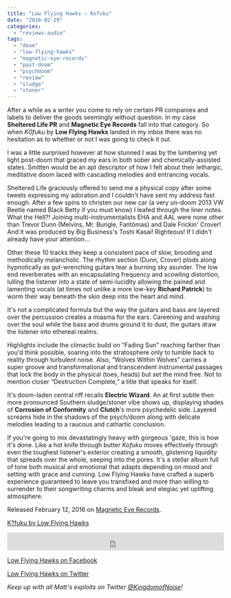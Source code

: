```yaml
---
title: "Low Flying Hawks – Kofuku"
date: "2016-02-29"
categories: 
  - "reviews-audio"
tags: 
  - "doom"
  - "low-flying-hawks"
  - "magnetic-eye-records"
  - "post-doom"
  - "psychdoom"
  - "review"
  - "sludge"
  - "stoner"
---
```


After a while as a writer you come to rely on certain PR companies and labels to deliver the goods seemingly without question. In my case **Sheltered Life PR** and **Magnetic Eye Records** fall into that category. So when _K0fuku_ by **Low Flying Hawks** landed in my inbox there was no hesitation as to whether or not I was going to check it out.

I was a little surprised however at how stunned I was by the lumbering yet light post-doom that graced my ears in both sober and chemically-assisted states. Smitten would be an apt descriptor of how I felt about their lethargic, meditative doom laced with cascading melodies and entrancing vocals.

Sheltered Life graciously offered to send me a physical copy after some tweets expressing my adoration and I couldn't have sent my address fast enough. After a few spins to christen our new car (a very un-doom 2013 VW Beetle named Black Betty if you must know) I leafed through the liner notes. What the Hell?! Joining multi-instrumentalists EHA and AAL were none other than Trevor Dunn (Melvins, Mr. Bungle, Fantömas) and Dale Frickin' Crover! And it was produced by Big Business's Toshi Kasai! Righteous! If I didn't already have your attention...

Other these 10 tracks they keep a consistent pace of slow, brooding and methodically melancholic. The rhythm section (Dunn, Crover) plods along hypnotically as gut-wrenching guitars tear a burning sky asunder. The low end reverberates with an encapsulating frequency and scowling distortion, lulling the listener into a state of semi-lucidity allowing the pained and lamenting vocals (at times not unlike a more low-key **Richard Patrick**) to worm their way beneath the skin deep into the heart and mind.

It's not a complicated formula but the way the guitars and bass are layered over the percussion creates a miasma for the ears. Careening and washing over the soul while the bass and drums ground it to dust, the guitars draw the listener into ethereal realms.

Highlights include the climactic build on “Fading Sun” reaching farther than you'd think possible, soaring into the stratosphere only to tumble back to reality through turbulent noise. Also, “Wolves Within Wolves” carries a super groove and transformational and transcendent instrumental passages that lock the body in the physical (toes, heads) but set the mind free. Not to mention closer “Destruction Complete,” a title that speaks for itself.

It's doom-laden central riff recalls **Electric Wizard**. An at first subtle then more pronounced Southern sludge/stoner vibe shows up, displaying shades of **Corrosion of Conformity** and **Clutch**'s more psychedelic side. Layered screams hide in the shadows of the psych/doom along with delicate melodies leading to a raucous and cathartic conclusion.

If you're going to mix devastatingly heavy with gorgeous 'gaze, this is how it's done. Like a hot knife through butter _Kofuku_ moves effectively through even the toughest listener's exterior creating a smooth, glistening liquidity that spreads over the whole, seeping into the pores. It's a stellar album full of tone both musical and emotional that adapts depending on mood and setting with grace and cunning. Low Flying Hawks have crafted a superb experience guaranteed to leave you transfixed and more than willing to surrender to their songwriting charms and bleak and elegiac yet uplifting atmosphere.

Released February 12, 2016 on [Magnetic Eye Records](https://www.facebook.com/MagneticEyeRecords/).

[K?fuku by Low Flying Hawks](http://store.merhq.com/album/k-fuku)

<iframe style="border: 0; width: 100%; height: 42px;" src="http://bandcamp.com/EmbeddedPlayer/album=902914292/size=small/bgcol=ffffff/linkcol=0687f5/transparent=true/" width="300" height="150" seamless=""></iframe>

[Low Flying Hawks on Facebook](https://www.facebook.com/Lowflyinghawks-1626755734268513/)

[Low Flying Hawks on Twitter](https://twitter.com/lowflyinghawks)

_Keep up with all Matt's exploits on Twitter [@KingdomofNoise](http://www.twitter.com/kingdomofnoise)!_
